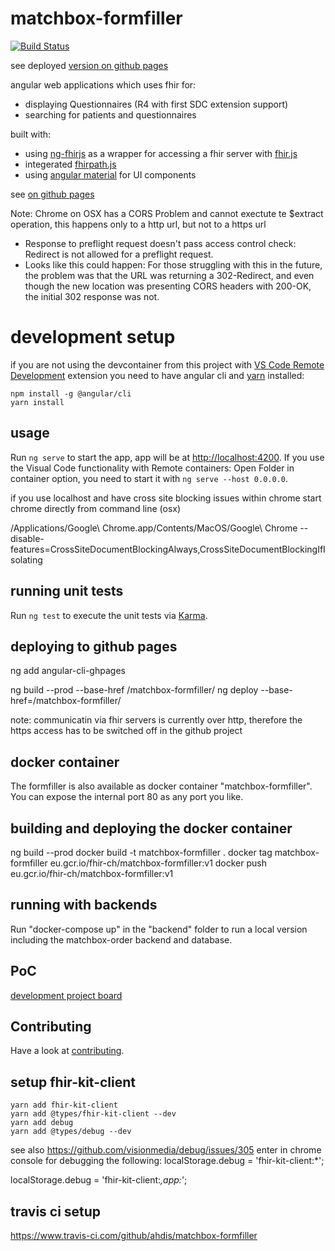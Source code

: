 # matchbox-formfiller

[![Build Status](https://travis-ci.com/ahdis/matchbox-formfiller.svg?branch=master)](https://travis-ci.com/ahdis/matchbox-formfiller)

see deployed [version on github pages](https://ahdis.github.io/matchbox-formfiller/#/)

angular web applications which uses fhir for:

- displaying Questionnaires (R4 with first SDC extension support)
- searching for patients and questionnaires

built with:

- using [ng-fhirjs](https://github.com/ahdis/ng-fhirjs) as a wrapper for accessing a fhir server with [fhir.js](https://github.com/FHIR/fhir.js)
- integerated [fhirpath.js](https://github.com/lhncbc/fhirpath.js/)
- using [angular material](https://material.angular.io/) for UI components

see [on github pages](https://ahdis.github.io/matchbox-formfiller)

Note:
Chrome on OSX has a CORS Problem and cannot exectute te $extract operation, this happens only to a http url, but not to a https url

- Response to preflight request doesn't pass access control check: Redirect is not allowed for a preflight request.
- Looks like this could happen: For those struggling with this in the future, the problem was that the URL was returning a 302-Redirect, and even though the new location was presenting CORS headers with 200-OK, the initial 302 response was not.

# development setup

if you are not using the devcontainer from this project with [VS Code Remote Development](https://code.visualstudio.com/docs/remote/containers) extension you need to have angular cli and [yarn](https://yarnpkg.com/en/) installed:

```
npm install -g @angular/cli
yarn install
```

## usage

Run `ng serve` to start the app, app will be at [http://localhost:4200](http://localhost:4200/).
If you use the Visual Code functionality with Remote containers: Open Folder in container option, you need to start it with `ng serve --host 0.0.0.0`.

if you use localhost and have cross site blocking issues within chrome start chrome directly from command line (osx)

/Applications/Google\ Chrome.app/Contents/MacOS/Google\ Chrome --disable-features=CrossSiteDocumentBlockingAlways,CrossSiteDocumentBlockingIfIsolating

## running unit tests

Run `ng test` to execute the unit tests via [Karma](https://karma-runner.github.io).

## deploying to github pages

ng add angular-cli-ghpages

ng build --prod --base-href /matchbox-formfiller/
ng deploy --base-href=/matchbox-formfiller/

note: communicatin via fhir servers is currently over http, therefore the https access has to be switched off in the github project

## docker container

The formfiller is also available as docker container "matchbox-formfiller". You can expose the internal port 80 as any port you like.

## building and deploying the docker container

ng build --prod
docker build -t matchbox-formfiller .
docker tag matchbox-formfiller eu.gcr.io/fhir-ch/matchbox-formfiller:v1
docker push eu.gcr.io/fhir-ch/matchbox-formfiller:v1

## running with backends

Run "docker-compose up" in the "backend" folder to run a local version including the matchbox-order backend and database.

## PoC

[development project board](https://github.com/ahdis/matchbox-formfiller/projects/1)

## Contributing

Have a look at [contributing](CONTRIBUTING.md).

## setup fhir-kit-client

```
yarn add fhir-kit-client
yarn add @types/fhir-kit-client --dev
yarn add debug
yarn add @types/debug --dev

```

see also https://github.com/visionmedia/debug/issues/305
enter in chrome console for debugging the following:
localStorage.debug = 'fhir-kit-client:\*';

localStorage.debug = 'fhir-kit-client:_,app:_';

## travis ci setup

https://www.travis-ci.com/github/ahdis/matchbox-formfiller
